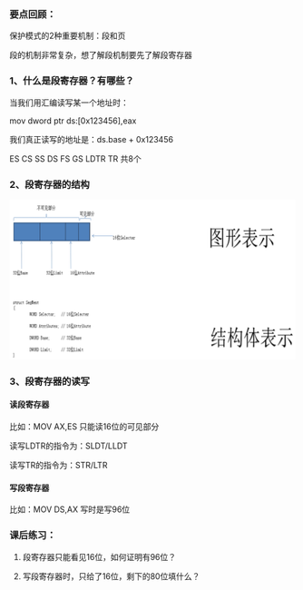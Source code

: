 ### 要点回顾：

保护模式的2种重要机制：段和页

段的机制非常复杂，想了解段机制要先了解段寄存器



### 1、什么是段寄存器？有哪些？

当我们用汇编读写某一个地址时：

mov dword ptr ds:[0x123456],eax

我们真正读写的地址是：ds.base + 0x123456
	

ES CS SS DS FS GS LDTR TR  共8个



### 2、段寄存器的结构

![](..\images\01\微信截图_20240205154923.png)



### 3、段寄存器的读写

#### 读段寄存器

比如：MOV AX,ES    只能读16位的可见部分

读写LDTR的指令为：SLDT/LLDT

读写TR的指令为：STR/LTR



#### 写段寄存器

 比如：MOV DS,AX   写时是写96位  



### 课后练习：

1) 段寄存器只能看见16位，如何证明有96位？

2) 写段寄存器时，只给了16位，剩下的80位填什么？	